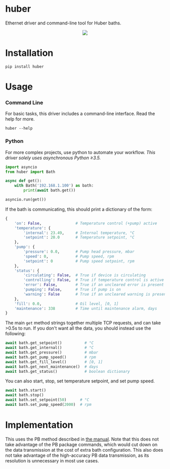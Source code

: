 huber
=====

Ethernet driver and command-line tool for Huber baths.

<p align="center">
  <img src="http://www.huber-online.com/images/product_img/group_3.06.jpg" />
</p>

Installation
============

```
pip install huber
```

Usage
=====

### Command Line

For basic tasks, this driver includes a command-line interface. Read the help
for more.

```
huber --help
```

### Python

For more complex projects, use python to automate your workflow. *This
driver solely uses asynchronous Python ≥3.5.*

```python
import asyncio
from huber import Bath

async def get():
    with Bath('192.168.1.100') as bath:
        print(await bath.get())

asyncio.run(get())
```

If the bath is communicating, this should print a dictionary of the form:

```python
{
    'on': False,               # Temperature control (+pump) active
    'temperature': {
        'internal': 23.49,     # Internal temperature, °C
        'setpoint': 20.0       # Temperature setpoint, °C
    },
    'pump': {
        'pressure': 0.0,       # Pump head pressure, mbar
        'speed': 0,            # Pump speed, rpm
        'setpoint': 0          # Pump speed setpoint, rpm
    },
    'status': {
        'circulating': False,  # True if device is circulating
        'controlling': False,  # True if temperature control is active
        'error': False,        # True if an uncleared error is present
        'pumping': False,      # True if pump is on
        'warning': False       # True if an uncleared warning is present
    },
    'fill': 0.0,               # Oil level, [0, 1]
    'maintenance': 338         # Time until maintenance alarm, days
}
```

The main `get` method strings together multiple TCP requests, and can take >0.5s
to run. If you don't want all the data, you should instead use the following:

```python
await bath.get_setpoint()          # °C
await bath.get_internal()          # °C
await bath.get_pressure()          # mbar
await bath.get_pump_speed()        # rpm
await bath.get_fill_level()        # [0, 1]
await bath.get_next_maintenance()  # days
await bath.get_status()            # boolean dictionary
```

You can also start, stop, set temperature setpoint, and set pump speed.

```python
await bath.start()
await bath.stop()
await bath.set_setpoint(50)      # °C
await bath.set_pump_speed(2000)  # rpm
```

Implementation
==============

This uses the PB method described in
[the manual](http://www.huber-online.com/download/manuals/Handbuch_Datenkommunikation_PB_en.pdf).
Note that this does not take advantage of the PB package commands, which would
cut down on the data transmission at the cost of extra bath configuration.
This also does not take advantage of the high-accuracy PB data transmission,
as its resolution is unnecessary in most use cases.
